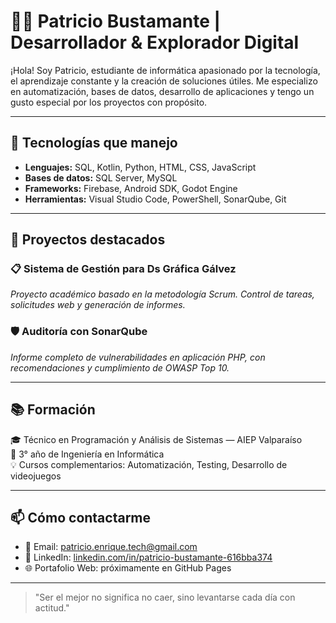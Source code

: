# 👨‍💻 Patricio Bustamante | Desarrollador & Explorador Digital

¡Hola! Soy Patricio, estudiante de informática apasionado por la tecnología, el aprendizaje constante y la creación de soluciones útiles. Me especializo en automatización, bases de datos, desarrollo de aplicaciones y tengo un gusto especial por los proyectos con propósito.

---

## 🚀 Tecnologías que manejo

- **Lenguajes:** SQL, Kotlin, Python, HTML, CSS, JavaScript
- **Bases de datos:** SQL Server, MySQL
- **Frameworks:** Firebase, Android SDK, Godot Engine
- **Herramientas:** Visual Studio Code, PowerShell, SonarQube, Git

---

## 💼 Proyectos destacados

### 📋 Sistema de Gestión para Ds Gráfica Gálvez
_Proyecto académico basado en la metodología Scrum. Control de tareas, solicitudes web y generación de informes._

### 🛡️ Auditoría con SonarQube
_Informe completo de vulnerabilidades en aplicación PHP, con recomendaciones y cumplimiento de OWASP Top 10._

---

## 📚 Formación

🎓 Técnico en Programación y Análisis de Sistemas — AIEP Valparaíso  
📍 3° año de Ingeniería en Informática  
💡 Cursos complementarios: Automatización, Testing, Desarrollo de videojuegos

---

## 📫 Cómo contactarme

- 📧 Email: patricio.enrique.tech@gmail.com
- 💼 LinkedIn: [linkedin.com/in/patricio-bustamante-616bba374](https://www.linkedin.com/in/patricio-bustamante-616bba374/)
- 🌐 Portafolio Web: próximamente en GitHub Pages

---

> "Ser el mejor no significa no caer, sino levantarse cada día con actitud."
